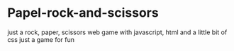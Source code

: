 # Papel-rock-and-scissors
just a rock, paper, scissors web game with javascript, html and a little bit of css
just a game for fun
